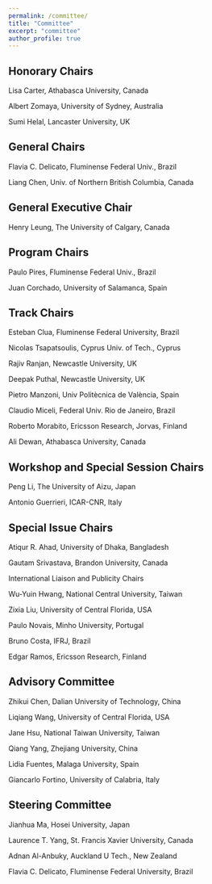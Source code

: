 ```yaml
---
permalink: /committee/
title: "Committee"
excerpt: "committee"
author_profile: true
---
```


## Honorary Chairs

Lisa Carter, Athabasca University, Canada

Albert Zomaya, University of Sydney, Australia

Sumi Helal, Lancaster University, UK

## General Chairs

Flavia C. Delicato, Fluminense Federal Univ., Brazil

Liang Chen, Univ. of Northern British Columbia, Canada

## General Executive Chair

Henry Leung, The University of Calgary, Canada

## Program Chairs

Paulo Pires, Fluminense Federal Univ., Brazil

Juan Corchado, University of Salamanca, Spain

## Track Chairs

Esteban Clua, Fluminense Federal University, Brazil

Nicolas Tsapatsoulis, Cyprus Univ. of Tech., Cyprus

Rajiv Ranjan, Newcastle University, UK

Deepak Puthal, Newcastle University, UK

Pietro Manzoni, Univ Politècnica de València, Spain

Claudio Miceli, Federal Univ. Rio de Janeiro, Brazil

Roberto Morabito, Ericsson Research, Jorvas, Finland

Ali Dewan, Athabasca University, Canada

## Workshop and Special Session Chairs

Peng Li, The University of Aizu, Japan

Antonio Guerrieri, ICAR-CNR, Italy

## Special Issue Chairs

Atiqur R. Ahad, University of Dhaka, Bangladesh

Gautam Srivastava, Brandon University, Canada

International Liaison and Publicity Chairs

Wu-Yuin Hwang, National Central University, Taiwan

Zixia Liu, University of Central Florida, USA

Paulo Novais, Minho University, Portugal

Bruno Costa, IFRJ, Brazil

Edgar Ramos, Ericsson Research, Finland

## Advisory Committee

Zhikui Chen, Dalian University of Technology, China

Liqiang Wang, University of Central Florida, USA

Jane Hsu, National Taiwan University, Taiwan

Qiang Yang, Zhejiang University, China

Lidia Fuentes, Malaga University, Spain

Giancarlo Fortino, University of Calabria, Italy

## Steering Committee

Jianhua Ma, Hosei University, Japan

Laurence T. Yang, St. Francis Xavier University, Canada

Adnan Al-Anbuky, Auckland U Tech., New Zealand

Flavia C. Delicato, Fluminense Federal University, Brazil